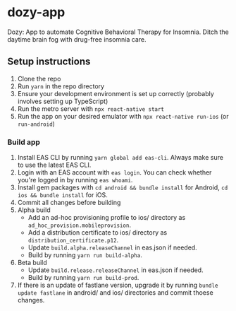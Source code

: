 # dozy-app

Dozy: App to automate Cognitive Behavioral Therapy for Insomnia. Ditch the daytime brain fog with drug-free insomnia care.

## Setup instructions

1. Clone the repo
2. Run `yarn` in the repo directory
3. Ensure your development environment is set up correctly (probably involves setting up TypeScript)
4. Run the metro server with `npx react-native start`
5. Run the app on your desired emulator with `npx react-native run-ios` (or `run-android`)

### Build app

1. Install EAS CLI by running `yarn global add eas-cli`. Always make sure to use the latest EAS CLI.
2. Login with an EAS account with `eas login`. You can check whether you're logged in by running `eas whoami`.
3. Install gem packages with `cd android && bundle install` for Android, `cd ios && bundle install` for iOS.
4. Commit all changes before building
5. Alpha build
   - Add an ad-hoc provisioning profile to ios/ directory as `ad_hoc_provision.mobileprovision`.
   - Add a distribution certificate to ios/ directory as `distribution_certificate.p12`.
   - Update `build.alpha.releaseChannel` in eas.json if needed.
   - Build by running `yarn run build-alpha`.
6. Beta build
   - Update `build.release.releaseChannel` in eas.json if needed.
   - Build by running `yarn run build-prod`.
7. If there is an update of fastlane version, upgrade it by running `bundle update fastlane` in android/ and ios/ directories and commit thoese changes.
